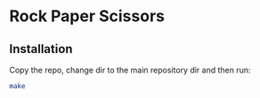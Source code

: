 # Rock Paper Scissors

## Installation

Copy the repo, change dir to the main repository dir and then run:

```bash
make
```
